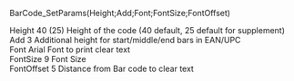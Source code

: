 BarCode_SetParams(Height;Add;Font;FontSize;FontOffset)    Height 40 (25) Height of the code (40 default, 25 default for supplement)  Add 3 Additional height for start/middle/end bars in EAN/UPC  Font Arial Font to print clear text  FontSize 9 Font Size  FontOffset 5 Distance from Bar code to clear text  
